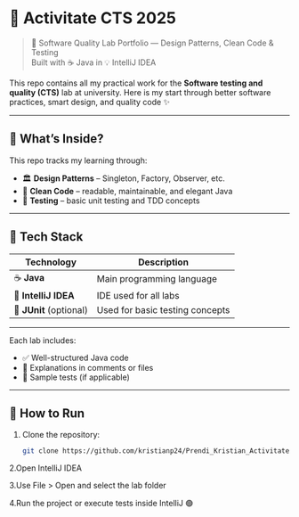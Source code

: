 # 🧠 Activitate CTS 2025

> 📐 Software Quality Lab Portfolio — Design Patterns, Clean Code & Testing  
> Built with ☕ Java in 💡 IntelliJ IDEA

This repo contains all my practical work for the **Software testing and quality (CTS)** lab at university. Here is my start through better software practices, smart design, 
and quality code ✨

---

## 📘 What’s Inside?

This repo tracks my learning through:
- 🏛️ **Design Patterns** – Singleton, Factory, Observer, etc.
- 🧼 **Clean Code** – readable, maintainable, and elegant Java
- 🧪 **Testing** – basic unit testing and TDD concepts

---

## 🧰 Tech Stack

| Technology       | Description |
|------------------|-------------|
| ☕ **Java**       | Main programming language |
| 🧠 **IntelliJ IDEA** | IDE used for all labs |
| 🧪 **JUnit** (optional) | Used for basic testing concepts |

---


Each lab includes:
- ✅ Well-structured Java code
- 📄 Explanations in comments or files
- 🧪 Sample tests (if applicable)

---

## 🚀 How to Run

1. Clone the repository:
   ```bash
   git clone https://github.com/kristianp24/Prendi_Kristian_ActivitateCTS2025.git

2.Open IntelliJ IDEA

3.Use File > Open and select the lab folder

4.Run the project or execute tests inside IntelliJ 🟢


